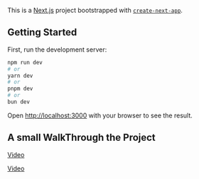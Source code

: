 This is a [Next.js](https://nextjs.org) project bootstrapped with [`create-next-app`](https://nextjs.org/docs/app/api-reference/cli/create-next-app).

## Getting Started

First, run the development server:

```bash
npm run dev
# or
yarn dev
# or
pnpm dev
# or
bun dev
```

Open [http://localhost:3000](http://localhost:3000) with your browser to see the result.

## A small WalkThrough the Project
[Video](/public/Project%20Small%20Walk%20Through.mkv)

[Video](https://drive.google.com/file/d/1dZB4LIH2kezNSwAabrsYSHw8yjBqwdWw/view?usp=sharing)